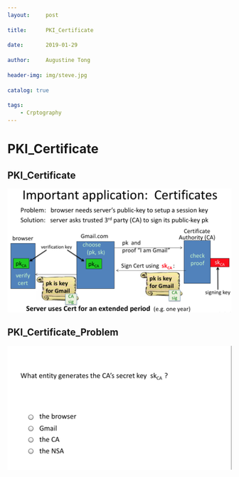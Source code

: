 ```yaml
---
layout:     post

title:      PKI_Certificate

date:       2019-01-29

author:     Augustine Tong

header-img: img/steve.jpg

catalog: true

tags:
    - Crptography
---
```


# PKI_Certificate


## PKI_Certificate
![PKI_Certificate](/img/crpto/PKI_Certificate.png)

## PKI_Certificate_Problem
![PKI_Certificate_Problem](/img/crpto/PKI_Certificate_Problem.png)

